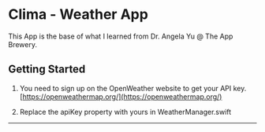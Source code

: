 # Clima - Weather App

This App is the base of what I learned from Dr. Angela Yu @ The App Brewery.


## Getting Started

1. You need to sign up on the OpenWeather website to get your API key.  
[https://openweathermap.org/](https://openweathermap.org/)

1. Replace the apiKey property with yours in WeatherManager.swift

---
